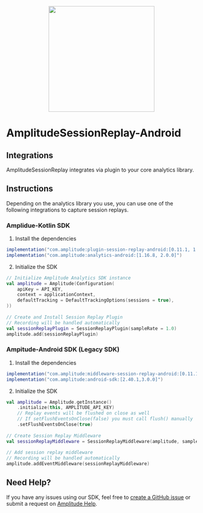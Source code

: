 <p align="center">
  <a href="https://amplitude.com" target="_blank" align="center">
    <img src="https://static.amplitude.com/lightning/46c85bfd91905de8047f1ee65c7c93d6fa9ee6ea/static/media/amplitude-logo-with-text.4fb9e463.svg" width="280">
  </a>
  <br />
</p>

# AmplitudeSessionReplay-Android

## Integrations

AmplitudeSessionReplay integrates via plugin to your core analytics library. 

## Instructions
Depending on the analytics library you use, you can use one of the following integrations to capture session replays.

### Amplidue-Kotlin SDK

1. Install the dependencies
```gradle
implementation("com.amplitude:plugin-session-replay-android:[0.11.1, 1.0.0]")
implementation("com.amplitude:analytics-android:[1.16.8, 2.0.0]")
```
2. Initialize the SDK
```kotlin
// Initialize Amplitude Analytics SDK instance
val amplitude = Amplitude(Configuration(
    apiKey = API_KEY,
    context = applicationContext,
    defaultTracking = DefaultTrackingOptions(sessions = true),
))
 
// Create and Install Session Replay Plugin
// Recording will be handled automatically
val sessionReplayPlugin = SessionReplayPlugin(sampleRate = 1.0)
amplitude.add(sessionReplayPlugin)
```
### Ampitude-Android SDK (Legacy SDK)
1. Install the dependencies
```gradle
implementation("com.amplitude:middleware-session-replay-android:[0.11.1, 1.0.0]")
implementation("com.amplitude:android-sdk:[2.40.1,3.0.0]")
```
2. Initialize the SDK
```Kotlin
val amplitude = Amplitude.getInstance()
    .initialize(this, AMPLITUDE_API_KEY)
    // Replay events will be flushed on close as well
    // If setFlushEventsOnClose(false) you must call flush() manually
    .setFlushEventsOnClose(true)
 
// Create Session Replay Middleware
val sessionReplayMiddleware = SessionReplayMiddleware(amplitude, sampleRate = 1.0)
 
// Add session replay middleware
// Recording will be handled automatically
amplitude.addEventMiddleware(sessionReplayMiddleware)
```

## Need Help?
If you have any issues using our SDK, feel free to [create a GitHub issue](https://github.com/amplitude/AmplitudeSessionReplay-Android/issues/new/choose) or submit a request on [Amplitude Help](https://help.amplitude.com/hc/en-us/requests/new).
